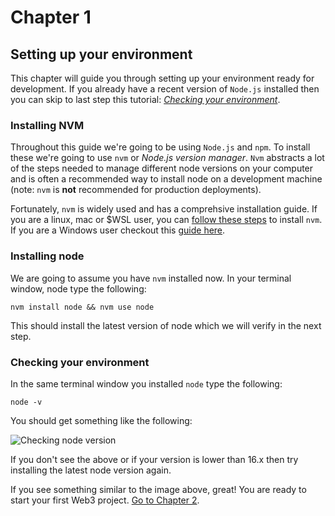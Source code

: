 # Chapter 1

## Setting up your environment
This chapter will guide you through setting up your environment ready for development.  If you already have a recent version of `Node.js` installed then you can skip to last step this tutorial: _[Checking your environment](#checking-your-environment)_.

### Installing NVM
Throughout this guide we're going to be using `Node.js` and `npm`.  To install these we're going to use `nvm` or _Node.js version manager_.  `Nvm` abstracts a lot of the steps needed to manage different node versions on your computer and is often a recommended way to install node on a development machine (note: `nvm` is **not** recommended for production deployments).

Fortunately, `nvm` is widely used and has a comprehsive installation guide.  If you are a linux, mac or $WSL user, you can [follow these steps](https://github.com/nvm-sh/nvm#installation-and-update) to install `nvm`.  If you are a Windows user checkout this [guide here](https://github.com/coreybutler/nvm-windows#installation--upgrades).

### Installing node
We are going to assume you have `nvm` installed now. In your terminal window, node type the following:

```nvm install node && nvm use node```

This should install the latest version of node which we will verify in the next step.

### Checking your environment
In the same terminal window you installed `node` type the following:

```node -v```

You should get something like the following:

<img src="../assets/check_version.png" alt="Checking node version" />

If you don't see the above or if your version is lower than 16.x then try installing the latest node version again.

If you see something similar to the image above, great! You are ready to start your first Web3 project.  [Go to Chapter 2](../chapter-02/).
